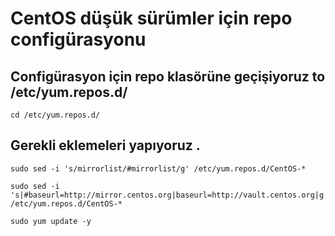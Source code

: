 
# CentOS düşük sürümler için repo configürasyonu 

## Configürasyon için repo klasörüne geçişiyoruz  to /etc/yum.repos.d/

```
cd /etc/yum.repos.d/
```


## Gerekli eklemeleri yapıyoruz .
```
sudo sed -i 's/mirrorlist/#mirrorlist/g' /etc/yum.repos.d/CentOS-*
```

```
sudo sed -i 's|#baseurl=http://mirror.centos.org|baseurl=http://vault.centos.org|g' /etc/yum.repos.d/CentOS-*
```

```
sudo yum update -y
```
